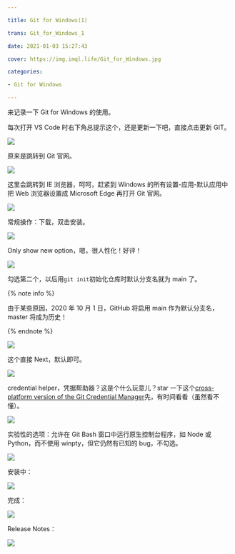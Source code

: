```yaml
---

title: Git for Windows(1)

trans: Git_for_Windows_1

date: 2021-01-03 15:27:43

cover: https://img.imql.life/Git_for_Windows.jpg

categories:

- Git for Windows

---
```


来记录一下 Git for Windows 的使用。

<!-- more -->

每次打开 VS Code 时右下角总提示这个，还是更新一下吧，直接点击更新 GIT。

![](https://img.imql.life/illustrations/FgL5gx1r5FIWsBq4aFPnR-GJ9K4C.png)

原来是跳转到 Git 官网。

![](https://img.imql.life/illustrations/FsXPePDtVVQxSGmlpdOKDnyJKC3W.png)

这里会跳转到 IE 浏览器，呵呵，赶紧到 Windows 的所有设置-应用-默认应用中把 Web 浏览器设置成 Microsoft Edge 再打开 Git 官网。

![](https://img.imql.life/illustrations/Fn30Bp8CMTd4lGE8Kk3kLMNubsRO.png)

常规操作：下载，双击安装。

![](https://img.imql.life/illustrations/FkmowB0CZo0wxUas9KPKrco_z8Se.png)

Only show new option，嗯，很人性化！好评！

![](https://img.imql.life/illustrations/FtFRTazWp1Y8qVEAyBdmlPDFbnKa.png)

勾选第二个，以后用`git init`初始化仓库时默认分支名就为 main 了。

{% note info %}

由于某些原因，2020 年 10 月 1 日，GitHub 将启用 main 作为默认分支名，master 将成为历史！

{% endnote %}

![](https://img.imql.life/illustrations/FhumugdJG6XRP8w_X_lOYT6f2g4a.png)

这个直接 Next，默认即可。

![](https://img.imql.life/illustrations/FoauVM2a8i-WvNls2raHGopdlyyo.png)

credential helper，凭据帮助器？这是个什么玩意儿？star 一下这个[cross-platform version of the Git Credential Manager](https://github.com/microsoft/Git-Credential-Manager-Core)先，有时间看看（虽然看不懂）。

![](https://img.imql.life/illustrations/FtJbfHT2PB7Vrh8vFoVRK_IyWDM5.png)

实验性的选项：允许在 Git Bash 窗口中运行原生控制台程序，如 Node 或 Python，而不使用 winpty，但它仍然有已知的 bug，不勾选。

![](https://img.imql.life/illustrations/FnCZrqV9ZKndmb9X7dZ5afRfpQi4.png)

安装中：

![](https://img.imql.life/illustrations/FjTB7uAF0uFwgVyRpTI-ojwUfFIg.png)

完成：

![](https://img.imql.life/illustrations/FmWzvInvG9D5Q88a6NYsgIbt9aLV.png)

Release Notes：

![](https://img.imql.life/illustrations/Fjz6IdAWqm0vio87duHXKCJchXLH.png)
